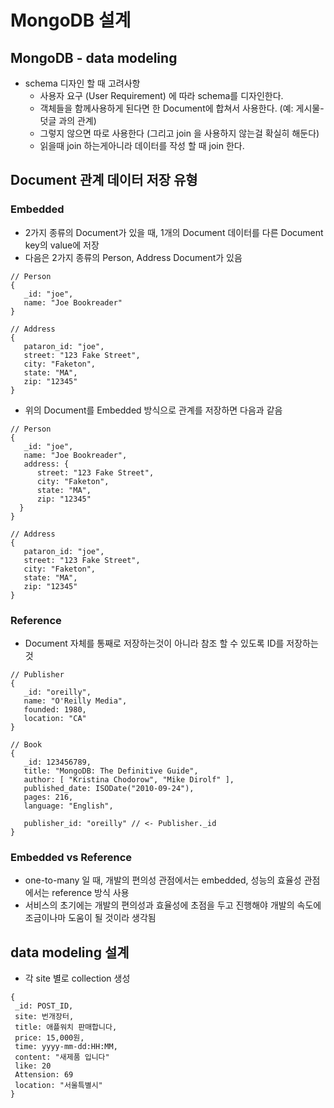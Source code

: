 # MongoDB 설계
## MongoDB - data modeling
- schema 디자인 할 때 고려사항
  - 사용자 요구 (User Requirement) 에 따라 schema를 디자인한다.
  - 객체들을 함께사용하게 된다면 한 Document에 합쳐서 사용한다. (예: 게시물-덧글 과의 관계)
  - 그렇지 않으면 따로 사용한다 (그리고 join 을 사용하지 않는걸 확실히 해둔다)
  - 읽을때 join 하는게아니라 데이터를 작성 할 때 join 한다.

## Document 관계 데이터 저장 유형
### Embedded
- 2가지 종류의 Document가 있을 때, 1개의 Document 데이터를 다른 Document key의 value에 저장
- 다음은 2가지 종류의 Person, Address Document가 있음
~~~
// Person 
{
   _id: "joe",
   name: "Joe Bookreader"
}

// Address
{
   pataron_id: "joe",
   street: "123 Fake Street",
   city: "Faketon",
   state: "MA",
   zip: "12345"
}
~~~
- 위의 Document를 Embedded 방식으로 관계를 저장하면 다음과 같음
~~~
// Person 
{
   _id: "joe",
   name: "Joe Bookreader",
   address: {
      street: "123 Fake Street",
      city: "Faketon",
      state: "MA",
      zip: "12345"
  }
}

// Address
{
   pataron_id: "joe",
   street: "123 Fake Street",
   city: "Faketon",
   state: "MA",
   zip: "12345"
}
~~~

### Reference
- Document 자체를 통째로 저장하는것이 아니라 참조 할 수 있도록 ID를 저장하는 것
~~~
// Publisher
{
   _id: "oreilly",
   name: "O'Reilly Media",
   founded: 1980,
   location: "CA"
}

// Book
{
   _id: 123456789,
   title: "MongoDB: The Definitive Guide",
   author: [ "Kristina Chodorow", "Mike Dirolf" ],
   published_date: ISODate("2010-09-24"),
   pages: 216,
   language: "English",

   publisher_id: "oreilly" // <- Publisher._id
}
~~~

### Embedded vs Reference
- one-to-many 일 때, 개발의 편의성 관점에서는 embedded, 성능의 효율성 관점에서는 reference 방식 사용
- 서비스의 초기에는 개발의 편의성과 효율성에 초점을 두고 진행해야 개발의 속도에 조금이나마 도움이 될 것이라 생각됨


## data modeling 설계
- 각 site 별로 collection 생성
~~~
{
 _id: POST_ID,
 site: 번개장터,
 title: 애플워치 판매합니다,
 price: 15,000원,
 time: yyyy-mm-dd:HH:MM,
 content: "새제품 입니다"
 like: 20
 Attension: 69
 location: "서울특별시"
}
~~~